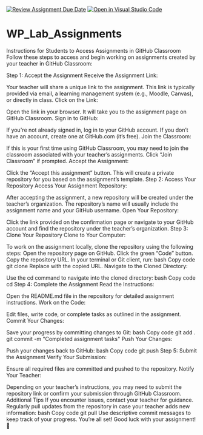 [![Review Assignment Due Date](https://classroom.github.com/assets/deadline-readme-button-22041afd0340ce965d47ae6ef1cefeee28c7c493a6346c4f15d667ab976d596c.svg)](https://classroom.github.com/a/ncBWqZog)
[![Open in Visual Studio Code](https://classroom.github.com/assets/open-in-vscode-2e0aaae1b6195c2367325f4f02e2d04e9abb55f0b24a779b69b11b9e10269abc.svg)](https://classroom.github.com/online_ide?assignment_repo_id=17577792&assignment_repo_type=AssignmentRepo)
# WP_Lab_Assignments

Instructions for Students to Access Assignments in GitHub Classroom
Follow these steps to access and begin working on assignments created by your teacher in GitHub Classroom:

Step 1: Accept the Assignment
Receive the Assignment Link:

Your teacher will share a unique link to the assignment. This link is typically provided via email, a learning management system (e.g., Moodle, Canvas), or directly in class.
Click on the Link:

Open the link in your browser. It will take you to the assignment page on GitHub Classroom.
Sign in to GitHub:

If you're not already signed in, log in to your GitHub account.
If you don’t have an account, create one at GitHub.com (it’s free).
Join the Classroom:

If this is your first time using GitHub Classroom, you may need to join the classroom associated with your teacher’s assignments. Click “Join Classroom” if prompted.
Accept the Assignment:

Click the “Accept this assignment” button. This will create a private repository for you based on the assignment’s template.
Step 2: Access Your Repository
Access Your Assignment Repository:

After accepting the assignment, a new repository will be created under the teacher’s organization. The repository’s name will usually include the assignment name and your GitHub username.
Open Your Repository:

Click the link provided on the confirmation page or navigate to your GitHub account and find the repository under the teacher’s organization.
Step 3: Clone Your Repository
Clone to Your Computer:

To work on the assignment locally, clone the repository using the following steps:
Open the repository page on GitHub.
Click the green “Code” button.
Copy the repository URL.
In your terminal or Git client, run:
bash
Copy code
git clone <repository-url>
Replace <repository-url> with the copied URL.
Navigate to the Cloned Directory:

Use the cd command to navigate into the cloned directory:
bash
Copy code
cd <repository-name>
Step 4: Complete the Assignment
Read the Instructions:

Open the README.md file in the repository for detailed assignment instructions.
Work on the Code:

Edit files, write code, or complete tasks as outlined in the assignment.
Commit Your Changes:

Save your progress by committing changes to Git:
bash
Copy code
git add .
git commit -m "Completed assignment tasks"
Push Your Changes:

Push your changes back to GitHub:
bash
Copy code
git push
Step 5: Submit the Assignment
Verify Your Submission:

Ensure all required files are committed and pushed to the repository.
Notify Your Teacher:

Depending on your teacher’s instructions, you may need to submit the repository link or confirm your submission through GitHub Classroom.
Additional Tips
If you encounter issues, contact your teacher for guidance.
Regularly pull updates from the repository in case your teacher adds new information:
bash
Copy code
git pull
Use descriptive commit messages to keep track of your progress.
You’re all set! Good luck with your assignment! 🚀
